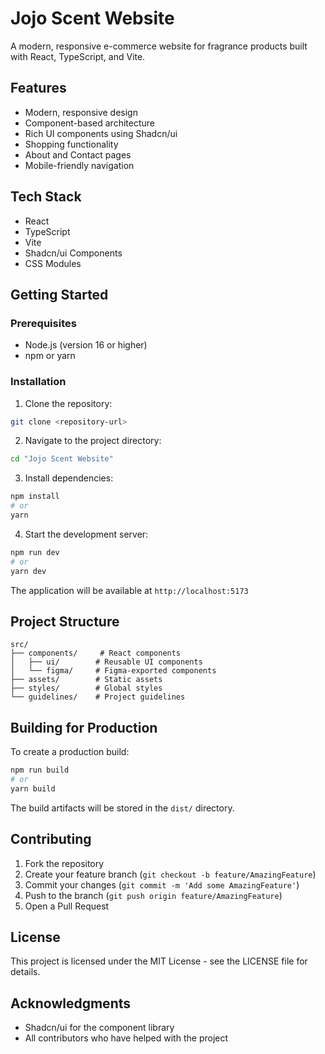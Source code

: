
  # Jojo Scent Website

A modern, responsive e-commerce website for fragrance products built with React, TypeScript, and Vite.

## Features

- Modern, responsive design
- Component-based architecture
- Rich UI components using Shadcn/ui
- Shopping functionality
- About and Contact pages
- Mobile-friendly navigation

## Tech Stack

- React
- TypeScript
- Vite
- Shadcn/ui Components
- CSS Modules

## Getting Started

### Prerequisites

- Node.js (version 16 or higher)
- npm or yarn

### Installation

1. Clone the repository:
```bash
git clone <repository-url>
```

2. Navigate to the project directory:
```bash
cd "Jojo Scent Website"
```

3. Install dependencies:
```bash
npm install
# or
yarn
```

4. Start the development server:
```bash
npm run dev
# or
yarn dev
```

The application will be available at `http://localhost:5173`

## Project Structure

```
src/
├── components/     # React components
│   ├── ui/        # Reusable UI components
│   └── figma/     # Figma-exported components
├── assets/        # Static assets
├── styles/        # Global styles
└── guidelines/    # Project guidelines
```

## Building for Production

To create a production build:

```bash
npm run build
# or
yarn build
```

The build artifacts will be stored in the `dist/` directory.

## Contributing

1. Fork the repository
2. Create your feature branch (`git checkout -b feature/AmazingFeature`)
3. Commit your changes (`git commit -m 'Add some AmazingFeature'`)
4. Push to the branch (`git push origin feature/AmazingFeature`)
5. Open a Pull Request

## License

This project is licensed under the MIT License - see the LICENSE file for details.

## Acknowledgments

- Shadcn/ui for the component library
- All contributors who have helped with the project
  
